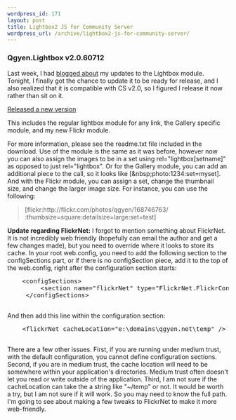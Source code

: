 ```yaml
--- 
wordpress_id: 171
layout: post
title: Lightbox2 JS for Community Server
wordpress_url: /archive/lightbox2-js-for-community-server/
---
```


<h3>Qgyen.Lightbox v2.0.60712</h3>    <p>Last week, I had <a href="http://qgyen.net/archive/2006/07/07/Fireworks-and-new-toys.aspx">blogged about</a> my updates to the Lightbox module.  Tonight, I finally got the chance to update it to be ready for release, and I also realized that it is compatible with CS v2.0, so I figured I release it now rather than sit on it.</p>      <p><a href="http://qgyen.net/archive/2006/08/09/Improved-Lightbox2-JS-for-Community-Server.aspx">Released a new version<br /></a></p>      <p>This includes the regular lightbox module for any link, the Gallery specific module, and my new Flickr module.</p>      <p>For more information, please see the readme.txt file included in the download.  Use of the module is the same as it was before, however now you can also assign the images to be in a set using rel=&quot;lightbox[setname]&quot; as opposed to just rel=&quot;lightbox&quot;.  Or for the Gallery module, you can add an additional piece to the call, so it looks like [&amp;nbsp;photo:1234:set=myset].  And with the Flickr module, you can assign a set, change the thumbnail size, and change the larger image size.  For instance, you can use the following:</p>      <blockquote>     <p>[flickr:http://flickr.com/photos/qgyen/168746763/<br /> :thumbsize=square:detailsize=large:set=test]</p>   </blockquote>    <p><strong>Update regarding FlickrNet:</strong> I forgot to mention something about FlickrNet.  It is not incredibly web friendly (hopefully can email the author and get a few changes made), but you need to override where it looks to store its cache.  In your root web.config, you need to add the following section to the configSections part, or if there is no configSection piece, add it to the top of the web.config, right after the configuration section starts:</p>    <pre>    &lt;configSections&gt;<br />         &lt;section name=&quot;flickrNet&quot; type=&quot;FlickrNet.FlickrConfigurationManager,FlickrNet&quot; /&gt;<br />     &lt;/configSections&gt;<br /> </pre>   <p>And then add this line within the configuration section:</p>    <pre>    &lt;flickrNet cacheLocation=&quot;e:\domains\qgyen.net\temp&quot; /&gt;<br /> </pre>   <p>There are a few other issues.  First, if you are running under medium trust, with the default configuration, you cannot define configuration sections.  Second, if you are in medium trust, the cache location will need to be somewhere within your application&#39;s directories.  Medium trust often doesn&#39;t let you read or write outside of the application.  Third, I am not sure if the cacheLocation can take the a string like &quot;~/temp&quot; or not.  It would be worth a try, but I am not sure if it will work.  So you may need to know the full path.  I&#39;m going to see about making a few tweaks to FlickrNet to make it more web-friendly.</p>
         
